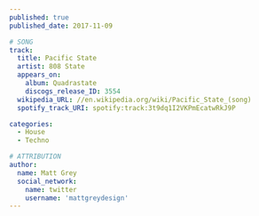 ```yaml
---
published: true
published_date: 2017-11-09

# SONG
track:
  title: Pacific State
  artist: 808 State
  appears_on:
    album: Quadrastate
    discogs_release_ID: 3554
  wikipedia_URL: //en.wikipedia.org/wiki/Pacific_State_(song)
  spotify_track_URI: spotify:track:3t9dq1I2VKPmEcatwRkJ9P

categories:
  - House
  - Techno

# ATTRIBUTION
author:
  name: Matt Grey
  social_network:
    name: twitter
    username: 'mattgreydesign'
---
```


